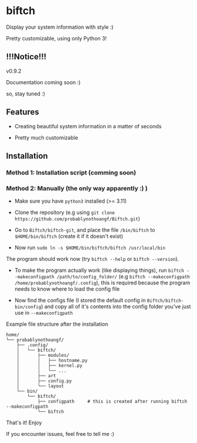 # biftch
Display your system information with style :)

Pretty customizable, using only Python 3!

## !!!Notice!!!
v0.9.2

Documentation coming soon :)

so, stay tuned :)

## Features

* Creating beautiful system information in a matter of seconds

* Pretty much customizable

## Installation

### Method 1: Installation script (comming soon)

### Method 2: Manually (the only way apparently :) )

* Make sure you have `python3` installed (>= 3.11)

* Clone the repository (e.g using `git clone https://github.com/probablynothoangf/Biftch.git`)

* Go to `Biftch/biftch-git`, and place the file `/bin/biftch` to `$HOME/bin/biftch` (create it if it doesn't exist)

* Now run `sudo ln -s $HOME/bin/biftch/biftch /usr/local/bin`

The program should work now (try `biftch --help` or `biftch --version`).

* To make the program actually work (like displaying things), run `biftch --makeconfigpath /path/to/config_folder/` (e.g `biftch --makeconfigpath /home/probablynothoangf/.config`), this is required because the program needs to know where to load the config file

* Now find the configs file (I stored the default config in `Biftch/biftch-bin/config`) and copy all of it's contents into the config folder you've just use in `--makeconfigpath`

Example file structure after the installation


```text
home/
└── probablynothoangf/
    ├── .config/
    │   └── biftch/
    │       ├── modules/
    │       │   ├── hostname.py
    │       │   ├── kernel.py
    │       │   └── ...
    │       ├── art
    │       ├── config.py
    │       └── layout 
    └── bin/
        └── biftch/
            ├── configpath     # this is created after running biftch --makeconfigpath
            └── biftch
```

That's it! Enjoy

If you encounter issues, feel free to tell me :)
